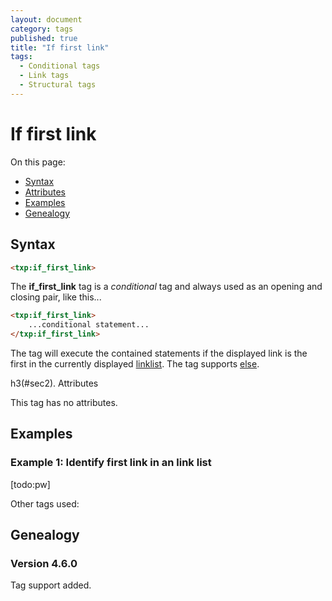 ```yaml
---
layout: document
category: tags
published: true
title: "If first link"
tags:
  - Conditional tags
  - Link tags
  - Structural tags
---
```


# If first link

On this page:

* [Syntax](#user-content-syntax)
* [Attributes](#user-content-attributes)
* [Examples](#user-content-examples)
* [Genealogy](#user-content-genealogy)

## Syntax

~~~ html
<txp:if_first_link>
~~~

The **if_first_link** tag is a *conditional* tag and always used as an opening and closing pair, like this...

~~~ html
<txp:if_first_link>
    ...conditional statement...
</txp:if_first_link>
~~~

The tag will execute the contained statements if the displayed link is the first in the currently displayed [linklist](linklist). The tag supports [else](else).

h3(#sec2). Attributes

This tag has no attributes.

## Examples

### Example 1: Identify first link in an link list

[todo:pw]

Other tags used:

## Genealogy

### Version 4.6.0

Tag support added.
